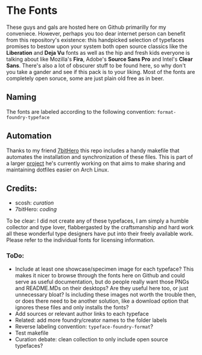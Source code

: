 # The Fonts
These guys and gals are hosted here on Github primarilly for my conveniece. However, perhaps you too dear internet person can benefit from this repository's existence: this handpicked selection of typefaces promises to bestow upon your system both open source classics like the **Liberation** and **Deja Vu** fonts as well as the hip and fresh kids everyone is talking about like Mozilla's **Fira**, Adobe's **Source Sans Pro** and Intel's **Clear Sans**. There's also a lot of obscurer stuff to be found here, so why don't you take a gander and see if this pack is to your liking. Most of the fonts are completely open soruce, some are just plain old free as in beer.

## Naming
The fonts are labeled according to the following convention: `format-foundry-typeface`

## Automation
Thanks to my friend [7bitHero](https://github.com/7bitHero) this repo includes a handy makefile that automates the installation and synchronization of these files. This is part of a larger [project](https://github.com/7bitHero/dotfiles) he's currently working on that aims to make sharing and maintaining dotfiles easier on Arch Linux.

## Credits:
- scosh: *curation*
- 7bitHero: *coding*

To be clear: I did not create any of these typefaces, I am simply a humble collector and type lover, flabbergasted by the craftsmanship and hard work all these wonderful type designers have put into their freely available work. Please refer to the individual fonts for licensing information.

### ToDo:
- Include at least one showcase/specimen image for each typeface? This makes it nicer to browse through the fonts here on Github and could serve as useful documentation, but do people really want those PNGs and README.MDs on their desktops? Are they useful here too, or just unnecessary bloat? Is including these images not worth the trouble then, or does there need to be another solution, like a download option that ignores these files and only installs the fonts?
- Add sources or relevant author links to each typeface
- Related: add more foundry/creator names to the folder labels
- Reverse labeling convention: `typeface-foundry-format`?
- Test makefile
- Curation debate: clean collection to only include open source typefaces?
